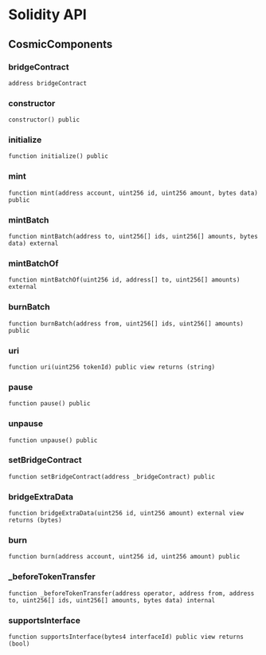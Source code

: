 # Solidity API

## CosmicComponents

### bridgeContract

```solidity
address bridgeContract
```

### constructor

```solidity
constructor() public
```

### initialize

```solidity
function initialize() public
```

### mint

```solidity
function mint(address account, uint256 id, uint256 amount, bytes data) public
```

### mintBatch

```solidity
function mintBatch(address to, uint256[] ids, uint256[] amounts, bytes data) external
```

### mintBatchOf

```solidity
function mintBatchOf(uint256 id, address[] to, uint256[] amounts) external
```

### burnBatch

```solidity
function burnBatch(address from, uint256[] ids, uint256[] amounts) public
```

### uri

```solidity
function uri(uint256 tokenId) public view returns (string)
```

### pause

```solidity
function pause() public
```

### unpause

```solidity
function unpause() public
```

### setBridgeContract

```solidity
function setBridgeContract(address _bridgeContract) public
```

### bridgeExtraData

```solidity
function bridgeExtraData(uint256 id, uint256 amount) external view returns (bytes)
```

### burn

```solidity
function burn(address account, uint256 id, uint256 amount) public
```

### _beforeTokenTransfer

```solidity
function _beforeTokenTransfer(address operator, address from, address to, uint256[] ids, uint256[] amounts, bytes data) internal
```

### supportsInterface

```solidity
function supportsInterface(bytes4 interfaceId) public view returns (bool)
```

